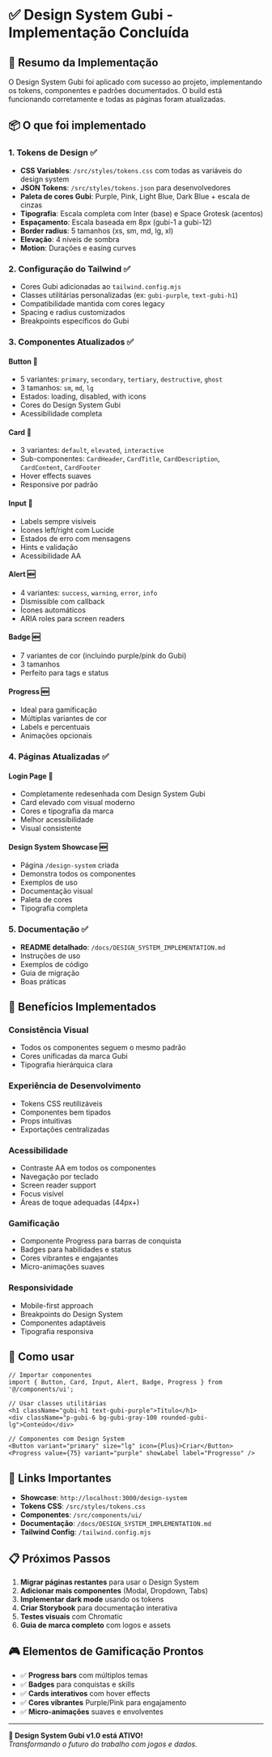# ✅ Design System Gubi - Implementação Concluída

## 🎉 Resumo da Implementação

O Design System Gubi foi aplicado com sucesso ao projeto, implementando os tokens, componentes e padrões documentados. O build está funcionando corretamente e todas as páginas foram atualizadas.

## 📦 O que foi implementado

### 1. **Tokens de Design** ✅
- **CSS Variables**: `/src/styles/tokens.css` com todas as variáveis do design system
- **JSON Tokens**: `/src/styles/tokens.json` para desenvolvedores
- **Paleta de cores Gubi**: Purple, Pink, Light Blue, Dark Blue + escala de cinzas
- **Tipografia**: Escala completa com Inter (base) e Space Grotesk (acentos)
- **Espaçamento**: Escala baseada em 8px (gubi-1 a gubi-12)
- **Border radius**: 5 tamanhos (xs, sm, md, lg, xl)
- **Elevação**: 4 níveis de sombra
- **Motion**: Durações e easing curves

### 2. **Configuração do Tailwind** ✅
- Cores Gubi adicionadas ao `tailwind.config.mjs`
- Classes utilitárias personalizadas (ex: `gubi-purple`, `text-gubi-h1`)
- Compatibilidade mantida com cores legacy
- Spacing e radius customizados
- Breakpoints específicos do Gubi

### 3. **Componentes Atualizados** ✅

#### **Button** 🔄
- 5 variantes: `primary`, `secondary`, `tertiary`, `destructive`, `ghost`
- 3 tamanhos: `sm`, `md`, `lg`
- Estados: loading, disabled, with icons
- Cores do Design System Gubi
- Acessibilidade completa

#### **Card** 🔄  
- 3 variantes: `default`, `elevated`, `interactive`
- Sub-componentes: `CardHeader`, `CardTitle`, `CardDescription`, `CardContent`, `CardFooter`
- Hover effects suaves
- Responsive por padrão

#### **Input** 🔄
- Labels sempre visíveis
- Ícones left/right com Lucide
- Estados de erro com mensagens
- Hints e validação
- Acessibilidade AA

#### **Alert** 🆕
- 4 variantes: `success`, `warning`, `error`, `info`
- Dismissible com callback
- Ícones automáticos
- ARIA roles para screen readers

#### **Badge** 🆕
- 7 variantes de cor (incluindo purple/pink do Gubi)
- 3 tamanhos
- Perfeito para tags e status

#### **Progress** 🆕
- Ideal para gamificação
- Múltiplas variantes de cor
- Labels e percentuais
- Animações opcionais

### 4. **Páginas Atualizadas** ✅

#### **Login Page** 🔄
- Completamente redesenhada com Design System Gubi
- Card elevado com visual moderno
- Cores e tipografia da marca
- Melhor acessibilidade
- Visual consistente

#### **Design System Showcase** 🆕
- Página `/design-system` criada
- Demonstra todos os componentes
- Exemplos de uso
- Documentação visual
- Paleta de cores
- Tipografia completa

### 5. **Documentação** ✅
- **README detalhado**: `/docs/DESIGN_SYSTEM_IMPLEMENTATION.md`
- Instruções de uso
- Exemplos de código
- Guia de migração
- Boas práticas

## 🎯 Benefícios Implementados

### **Consistência Visual**
- Todos os componentes seguem o mesmo padrão
- Cores unificadas da marca Gubi
- Tipografia hierárquica clara

### **Experiência de Desenvolvimento**
- Tokens CSS reutilizáveis
- Componentes bem tipados
- Props intuitivas
- Exportações centralizadas

### **Acessibilidade**
- Contraste AA em todos os componentes
- Navegação por teclado
- Screen reader support
- Focus visível
- Áreas de toque adequadas (44px+)

### **Gamificação**
- Componente Progress para barras de conquista
- Badges para habilidades e status
- Cores vibrantes e engajantes
- Micro-animações suaves

### **Responsividade**
- Mobile-first approach
- Breakpoints do Design System
- Componentes adaptáveis
- Tipografia responsiva

## 🚀 Como usar

```tsx
// Importar componentes
import { Button, Card, Input, Alert, Badge, Progress } from '@/components/ui';

// Usar classes utilitárias
<h1 className="gubi-h1 text-gubi-purple">Título</h1>
<div className="p-gubi-6 bg-gubi-gray-100 rounded-gubi-lg">Conteúdo</div>

// Componentes com Design System
<Button variant="primary" size="lg" icon={Plus}>Criar</Button>
<Progress value={75} variant="purple" showLabel label="Progresso" />
```

## 🔗 Links Importantes

- **Showcase**: `http://localhost:3000/design-system`
- **Tokens CSS**: `/src/styles/tokens.css`
- **Componentes**: `/src/components/ui/`
- **Documentação**: `/docs/DESIGN_SYSTEM_IMPLEMENTATION.md`
- **Tailwind Config**: `/tailwind.config.mjs`

## 📋 Próximos Passos

1. **Migrar páginas restantes** para usar o Design System
2. **Adicionar mais componentes** (Modal, Dropdown, Tabs)
3. **Implementar dark mode** usando os tokens
4. **Criar Storybook** para documentação interativa
5. **Testes visuais** com Chromatic
6. **Guia de marca completo** com logos e assets

## 🎮 Elementos de Gamificação Prontos

- ✅ **Progress bars** com múltiplos temas
- ✅ **Badges** para conquistas e skills  
- ✅ **Cards interativos** com hover effects
- ✅ **Cores vibrantes** Purple/Pink para engajamento
- ✅ **Micro-animações** suaves e envolventes

---

**🎯 Design System Gubi v1.0 está ATIVO!**  
*Transformando o futuro do trabalho com jogos e dados.*
